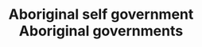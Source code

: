 ---
title: Aboriginal self government Aboriginal governments
longTitle: 'Aboriginal self government, Aboriginal governments'
tags:
- gccommon
use:
- "[[Indigenous governments]]"
---
